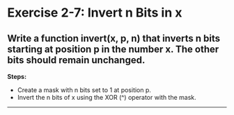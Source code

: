
# Exercise 2-7: Invert n Bits in x

## Write a function invert(x, p, n) that inverts n bits starting at position p in the number x. The other bits should remain unchanged.

**Steps:**
- Create a mask with n bits set to 1 at position p.
- Invert the n bits of x using the XOR (^) operator with the mask.
---
